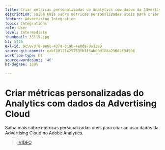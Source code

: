 ```yaml
---
title: Criar métricas personalizadas do Analytics com dados da Advertising Cloud
description: Saiba mais sobre métricas personalizadas úteis para criar ao usar dados da Advertising Cloud no Adobe Analytics.
feature: Advertising Integration
topic: Integrations
role: User
level: Intermediate
thumbnail: 35119.jpg
kt: 5476
exl-id: 9c50787d-ee08-437a-81ab-4e0da7861269
source-git-commit: eabf80121425753fb3f6ab00d188a29669f94908
workflow-type: ht
source-wordcount: '46'
ht-degree: 100%

---
```



# Criar métricas personalizadas do Analytics com dados da Advertising Cloud

Saiba mais sobre métricas personalizadas úteis para criar ao usar dados da Advertising Cloud no Adobe Analytics.

>[!VIDEO](https://video.tv.adobe.com/v/35119/?quality=12&learn=on)
